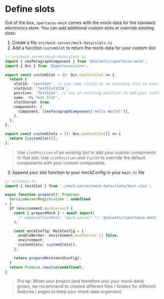 # Define slots

Out of the box, `spartacus-mock` comes with the mock-data for the standard electronics store.
You can add additional custom slots or override existing slots:

1. Create a file `src/mock-server/mock-data/slots.ts`
2. Add a function `customSlot` to return the mock-data for your custom slot

```ts
// src/mock-server/mock-data/slots.ts
import { cmsParagraphComponent } from '@valantic/spartacus-mock';
import { Occ } from '@spartacus/core';

export const customSlot = (): Occ.ContentSlot => {
  return {
    slotId: 'testSlot', // use same slotId as an existing slot to overide the default slot
    slotUuid: 'testSlot1234',
    position: 'TestSlot', // use an existing position to add your custom components to that slot
    name: 'My Test Slot',
    slotShared: true,
    components: {
      component: [cmsParagraphComponent('Hello World!')],
    },
  };
};

export const customSlots = (): Occ.ContentSlot[] => {
  return [customSlot()];
};
```

> Use `slotPosition` of an existing slot to add your custom components to that slot.
> Use `slotPosition` and `slotId` to override the default components with your custom components.

3. Append your slot function to your mockConfig in your `main.ts` file

```ts
// src/main.ts
import { testSlot } from './mock-server/mock-data/slots/test-slot';

async function prepare(): Promise<
  ServiceWorkerRegistration | undefined
> {
  if (environment.mockServer) {
    const { prepareMock } = await import(
      /* webpackChunkName: "mock-server" */ '@valantic/spartacus-mock'
    );

    const mockConfig: MockConfig = {
      enableWorker: environment.mockServer || false,
      environment,
      customSlots: customSlots(),
    };

    return prepareMock(mockConfig);
  }
  return Promise.resolve(undefined);
}
```

> Pro tip: When your project (and therefore also your mock-data) grows, we recommend to created different files / folders for different features / pages
> to keep your mock-data organized.

